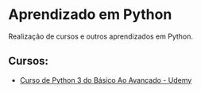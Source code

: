 # Aprendizado em Python

Realização de cursos e outros aprendizados em Python.

## Cursos:

- [Curso de Python 3 do Básico Ao Avançado - Udemy](https://www.udemy.com/course/python-3-do-zero-ao-avancado)
